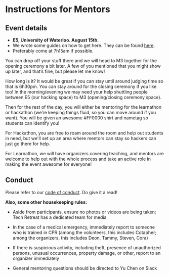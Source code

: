 # Instructions for Mentors

## Event details

- <b>E5, University of Waterloo. August 15th.</b>
- We wrote some guides on how to get here. They can be found [here](https://github.com/TechRetreat/mentors/getting_there).
- Preferably come at 7h15am if possible. 

You can drop off your stuff there and we will head to M3 together for the opening ceremony a bit later. 
A few of you mentioned that you might show up later, and that’s fine, but please let me know!

How long is it? It would be great if you can stay until around judging time so that is 6h30pm. You can stay around for the closing ceremony if you like too! 
In the morning/evening we may need your help shuttling people between E5 (our hacking space) to M3 (opening/closing ceremony space).

Then for the rest of the day, you will either be mentoring for the learnathon or hackathon (we’re keeping things fluid, so you can move around if you want). You will be given an awesome #FF0000  shirt and nametag so students can identify you!

For Hackathon, you are free to roam around the room and help out students in need, but we'll set up an area where mentors can stay so hackers can just go there for help.

For Learnathon, we will have organizers covering teaching, and mentors are welcome to help out with the whole process and take an active role in making the event awesome for everyone!

## Conduct

Please refer to our [code of conduct](http://techretreat.ca/code.html). Do give it a read!

<b>Also, some other housekeeping rules:  </b>

- Aside from participants, ensure no photos or videos are being taken; Tech Retreat has a dedicated team for media

- In the case of a medical emergency, immediately report to someone who is trained in CPR (among the volunteers, this includes Cotapher; among the organizers, this includes Deon, Tammy, Steven, Cora)

- If there is suspicious activity, including theft, presence of unauthorized persons, unusual
occurrences, property damage, or other, report to an organizer immediately

- General mentoring questions should be directed to Yu Chen on Slack
